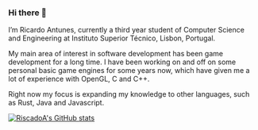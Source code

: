 ### Hi there 👋

I’m Ricardo Antunes, currently a third year student of Computer Science and Engineering at Instituto Superior Técnico, Lisbon, Portugal.

My main area of interest in software development has been game development for a long time. I have been working on and off on some personal basic game engines for some years now, which have given me a lot of experience with OpenGL, C and C++.

Right now my focus is expanding my knowledge to other languages, such as Rust, Java and Javascript.

[![RiscadoA's GitHub stats](https://github-readme-stats.vercel.app/api?username=RiscadoA&show_icons=true&theme=dark)](https://github.com/anuraghazra/github-readme-stats)

